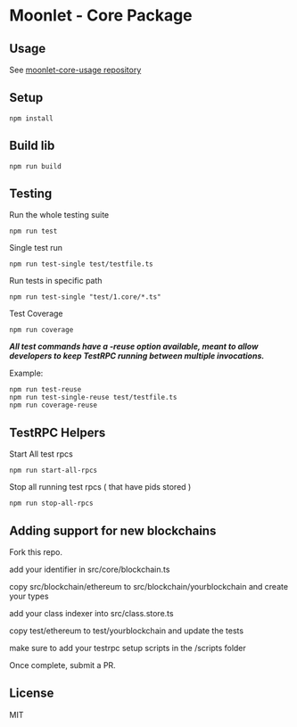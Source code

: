 # Moonlet - Core Package

## Usage

See [moonlet-core-usage repository](https://github.com/cryptolandtech/moonlet-core-usage)

## Setup

`npm install`

## Build lib

`npm run build`

## Testing

Run the whole testing suite

```doc
npm run test
```

Single test run

```doc
npm run test-single test/testfile.ts
```

Run tests in specific path

```doc
npm run test-single "test/1.core/*.ts"
```

Test Coverage

```doc
npm run coverage
```

***All test commands have a -reuse option available, meant to allow developers to keep TestRPC running between multiple invocations.***

Example:

```doc
npm run test-reuse
npm run test-single-reuse test/testfile.ts
npm run coverage-reuse
```

## TestRPC Helpers

Start All test rpcs

```doc
npm run start-all-rpcs
```

Stop all running test rpcs ( that have pids stored )

```doc
npm run stop-all-rpcs
```

## Adding support for new blockchains

Fork this repo.

add your identifier in src/core/blockchain.ts

copy src/blockchain/ethereum to src/blockchain/yourblockchain and create your types

add your class indexer into src/class.store.ts

copy test/ethereum to test/yourblockchain and update the tests

make sure to add your testrpc setup scripts in the /scripts folder

Once complete, submit a PR.

## License

MIT